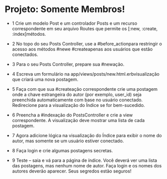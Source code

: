 # Projeto: Somente Membros! 

* 1 Crie um modelo Post e um controlador Posts e um recurso correspondente em seu arquivo Routes que permite os [:new, :create, :index]métodos.

* 2 No topo do seu Posts Controller, use a #before_actionpara restringir o acesso aos métodos #newe #createapenas aos usuários que estão conectados.

* 3 Para o seu Posts Controller, prepare sua #newação.

* 4 Escreva um formulário na app/views/posts/new.html.erbvisualização que criará uma nova postagem.

* 5 Faça com que sua #createação correspondente crie uma postagem onde a chave estrangeira do autor (por exemplo, user_id) seja preenchida automaticamente com base no usuário conectado. Redirecione para a visualização do Índice se for bem-sucedido.

* 6 Preencha a #indexação do PostsController e crie a view correspondente. A visualização deve mostrar uma lista de cada postagem.

* 7 Agora adicione lógica na visualização do Índice para exibir o nome do autor, mas somente se um usuário estiver conectado.

* 8 Faça login e crie algumas postagens secretas.

* 9 Teste – saia e vá para a página de índice. Você deverá ver uma lista das postagens, mas nenhum nome de autor. Faça login e os nomes dos autores deverão aparecer. Seus segredos estão seguros!
